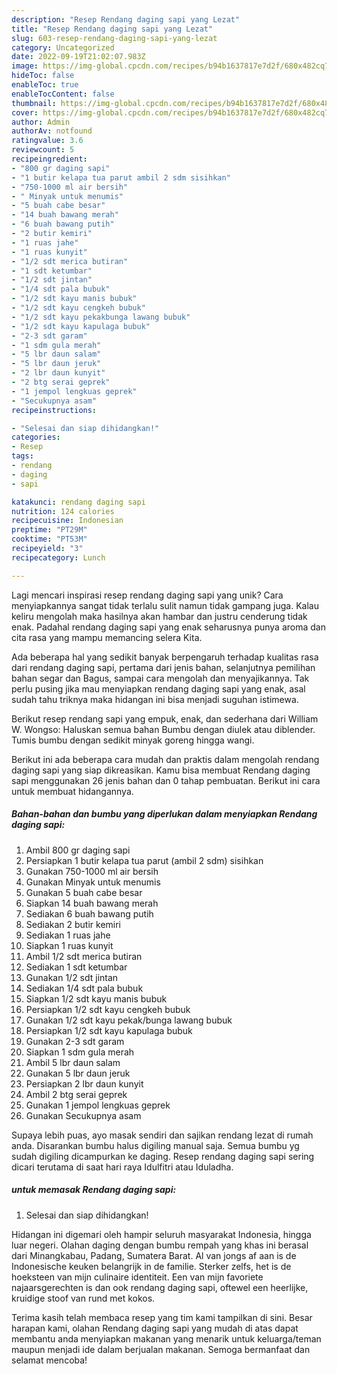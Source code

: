 ```yaml
---
description: "Resep Rendang daging sapi yang Lezat"
title: "Resep Rendang daging sapi yang Lezat"
slug: 603-resep-rendang-daging-sapi-yang-lezat
category: Uncategorized
date: 2022-09-19T21:02:07.983Z
image: https://img-global.cpcdn.com/recipes/b94b1637817e7d2f/680x482cq70/rendang-daging-sapi-foto-resep-utama.jpg
hideToc: false
enableToc: true
enableTocContent: false
thumbnail: https://img-global.cpcdn.com/recipes/b94b1637817e7d2f/680x482cq70/rendang-daging-sapi-foto-resep-utama.jpg
cover: https://img-global.cpcdn.com/recipes/b94b1637817e7d2f/680x482cq70/rendang-daging-sapi-foto-resep-utama.jpg
author: Admin
authorAv: notfound
ratingvalue: 3.6
reviewcount: 5
recipeingredient:
- "800 gr daging sapi"
- "1 butir kelapa tua parut ambil 2 sdm sisihkan"
- "750-1000 ml air bersih"
- " Minyak untuk menumis"
- "5 buah cabe besar"
- "14 buah bawang merah"
- "6 buah bawang putih"
- "2 butir kemiri"
- "1 ruas jahe"
- "1 ruas kunyit"
- "1/2 sdt merica butiran"
- "1 sdt ketumbar"
- "1/2 sdt jintan"
- "1/4 sdt pala bubuk"
- "1/2 sdt kayu manis bubuk"
- "1/2 sdt kayu cengkeh bubuk"
- "1/2 sdt kayu pekakbunga lawang bubuk"
- "1/2 sdt kayu kapulaga bubuk"
- "2-3 sdt garam"
- "1 sdm gula merah"
- "5 lbr daun salam"
- "5 lbr daun jeruk"
- "2 lbr daun kunyit"
- "2 btg serai geprek"
- "1 jempol lengkuas geprek"
- "Secukupnya asam"
recipeinstructions:

- "Selesai dan siap dihidangkan!"
categories:
- Resep
tags:
- rendang
- daging
- sapi

katakunci: rendang daging sapi 
nutrition: 124 calories
recipecuisine: Indonesian
preptime: "PT29M"
cooktime: "PT53M"
recipeyield: "3"
recipecategory: Lunch

---
```





Lagi mencari inspirasi resep rendang daging sapi yang unik? Cara menyiapkannya sangat tidak terlalu sulit namun tidak gampang juga. Kalau keliru mengolah maka hasilnya akan hambar dan justru cenderung tidak enak. Padahal rendang daging sapi yang enak seharusnya punya aroma dan cita rasa yang mampu memancing selera Kita.





Ada beberapa hal yang sedikit banyak berpengaruh terhadap kualitas rasa dari rendang daging sapi, pertama dari jenis bahan, selanjutnya pemilihan bahan segar dan Bagus, sampai cara mengolah dan menyajikannya. Tak perlu pusing jika mau menyiapkan rendang daging sapi yang enak,      asal sudah tahu triknya maka hidangan ini bisa menjadi suguhan istimewa.














Berikut resep rendang sapi yang empuk, enak, dan sederhana dari William W. Wongso: Haluskan semua bahan Bumbu dengan diulek atau diblender. Tumis bumbu dengan sedikit minyak goreng hingga wangi.






Berikut ini ada beberapa cara mudah dan praktis dalam mengolah rendang daging sapi yang siap dikreasikan. Kamu bisa membuat Rendang daging sapi menggunakan 26 jenis bahan dan 0 tahap pembuatan. Berikut ini cara untuk membuat hidangannya.

<!--inarticleads1-->

##### Bahan-bahan dan bumbu yang diperlukan dalam menyiapkan Rendang daging sapi:

1. Ambil 800 gr daging sapi
1. Persiapkan 1 butir kelapa tua parut (ambil 2 sdm) sisihkan
1. Gunakan 750-1000 ml air bersih
1. Gunakan  Minyak untuk menumis
1. Gunakan 5 buah cabe besar
1. Siapkan 14 buah bawang merah
1. Sediakan 6 buah bawang putih
1. Sediakan 2 butir kemiri
1. Sediakan 1 ruas jahe
1. Siapkan 1 ruas kunyit
1. Ambil 1/2 sdt merica butiran
1. Sediakan 1 sdt ketumbar
1. Gunakan 1/2 sdt jintan
1. Sediakan 1/4 sdt pala bubuk
1. Siapkan 1/2 sdt kayu manis bubuk
1. Persiapkan 1/2 sdt kayu cengkeh bubuk
1. Gunakan 1/2 sdt kayu pekak/bunga lawang bubuk
1. Persiapkan 1/2 sdt kayu kapulaga bubuk
1. Gunakan 2-3 sdt garam
1. Siapkan 1 sdm gula merah
1. Ambil 5 lbr daun salam
1. Gunakan 5 lbr daun jeruk
1. Persiapkan 2 lbr daun kunyit
1. Ambil 2 btg serai geprek
1. Gunakan 1 jempol lengkuas geprek
1. Gunakan Secukupnya asam


Supaya lebih puas, ayo masak sendiri dan sajikan rendang lezat di rumah anda. Disarankan bumbu halus digiling manual saja. Semua bumbu yg sudah digiling dicampurkan ke daging. Resep rendang daging sapi sering dicari terutama di saat hari raya Idulfitri atau Iduladha. 

<!--inarticleads2-->

#####  untuk memasak Rendang daging sapi:


1. Selesai dan siap dihidangkan!

Hidangan ini digemari oleh hampir seluruh masyarakat Indonesia, hingga luar negeri. Olahan daging dengan bumbu rempah yang khas ini berasal dari Minangkabau, Padang, Sumatera Barat. Al van jongs af aan is de Indonesische keuken belangrijk in de familie. Sterker zelfs, het is de hoeksteen van mijn culinaire identiteit. Een van mijn favoriete najaarsgerechten is dan ook rendang daging sapi, oftewel een heerlijke, kruidige stoof van rund met kokos. 

Terima kasih telah membaca resep yang tim kami tampilkan di sini. Besar harapan kami, olahan Rendang daging sapi yang mudah di atas dapat membantu anda menyiapkan makanan yang menarik untuk keluarga/teman maupun menjadi ide dalam berjualan makanan. Semoga bermanfaat dan selamat mencoba!
